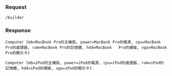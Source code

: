 
### Request 
`/builder`

### Response
	Computer [mb=MacBook Pro的主機版, power=MacBook Pro的電源, cpu=MacBook Pro的處理器, ram=MacBook Pro的記憶體, hdd=MacBook 	Pro的硬碟, vga=MacBook Pro的顯示卡]
	
	Computer [mb=iPod的主機版, power=iPod的電源, cpu=iPod的處理器, ram=iPod的記憶體, hdd=iPod的硬碟, vga=iPod的顯示卡]